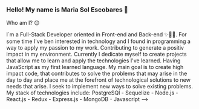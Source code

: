 ### Hello! My name is Maria Sol Escobares 🙌

Who am I? 😊

I´m a Full-Stack Developer oriented in Front-end and Back-end ✨🙋‍♀️. For some time I've ben interested in technology and I found in programming a way to apply my passion to my work. Contributing to generate a positiv impact in my environment. Currently I dedicate myself to create projects that allow me to learn and apply the technologies I've learned. Having JavaScript as my first learned language. My main goal is to create high impact code, that contributes to solve the problems that may arise in the day to day and place me at the forefront of technological solutions to new needs that arise. I seek to implement new ways to solve existing problems. My stack of technologies include: PostgreSQl - Sequelize - Node.js - React.js - Redux - Express.js - MongoDB - Javascript
-->
